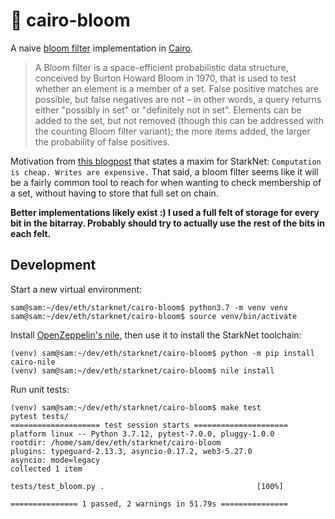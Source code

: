 # 🥀 cairo-bloom

A naive [bloom filter](https://en.wikipedia.org/wiki/Bloom_filter) implementation in [Cairo](https://www.cairo-lang.org/docs/).

> A Bloom filter is a space-efficient probabilistic data structure, conceived by Burton Howard Bloom in 1970, that is used to test whether an element is a member of a set. False positive matches are possible, but false negatives are not – in other words, a query returns either "possibly in set" or "definitely not in set". Elements can be added to the set, but not removed (though this can be addressed with the counting Bloom filter variant); the more items added, the larger the probability of false positives.

Motivation from [this blogpost](https://hackmd.io/@RoboTeddy/BJZFu56wF#Maxim-Computation-is-cheap-Writes-are-expensive) that states a maxim for StarkNet: `Computation is cheap. Writes are expensive.` That said, a bloom filter seems like it will be a fairly common tool to reach for when wanting to check membership of a set, without having to store that full set on chain.

**Better implementations likely exist :) I used a full felt of storage for every bit in the bitarray. Probably should try to actually use the rest of the bits in each felt.**

## Development

Start a new virtual environment:
```
sam@sam:~/dev/eth/starknet/cairo-bloom$ python3.7 -m venv venv
sam@sam:~/dev/eth/starknet/cairo-bloom$ source venv/bin/activate
```

Install [OpenZeppelin's nile](https://github.com/OpenZeppelin/nile), then use it to install the StarkNet toolchain:
```
(venv) sam@sam:~/dev/eth/starknet/cairo-bloom$ python -m pip install cairo-nile
(venv) sam@sam:~/dev/eth/starknet/cairo-bloom$ nile install
```

Run unit tests:
```
(venv) sam@sam:~/dev/eth/starknet/cairo-bloom$ make test
pytest tests/
==================== test session starts =====================
platform linux -- Python 3.7.12, pytest-7.0.0, pluggy-1.0.0
rootdir: /home/sam/dev/eth/starknet/cairo-bloom
plugins: typeguard-2.13.3, asyncio-0.17.2, web3-5.27.0
asyncio: mode=legacy
collected 1 item                                             

tests/test_bloom.py .                                  [100%]

=============== 1 passed, 2 warnings in 51.79s ===============
```

